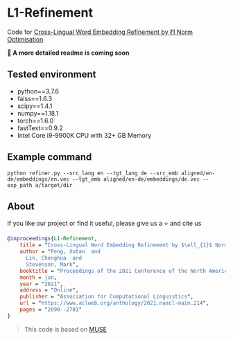 # L1-Refinement
Code for [Cross-Lingual Word Embedding Refinement by ℓ1 Norm Optimisation](https://www.aclweb.org/anthology/2021.naacl-main.214/) 

__:see_no_evil: A more detailed readme is coming soon__


## Tested environment
- python==3.7.6
- faiss==1.6.3
- scipy==1.4.1
- numpy==1.18.1
- torch==1.6.0
- fastText==0.9.2
- Intel Core i9-9900K CPU with 32+ GB Memory



## Example command
```python refiner.py --src_lang en --tgt_lang de --src_emb aligned/en-de/embeddings/en.vec --tgt_emb aligned/en-de/embeddings/de.vec --exp_path a/target/dir```


## About
If you like our project or find it useful, please give us a :star: and cite us
```bib
@inproceedings{L1-Refinement,
    title = "Cross-Lingual Word Embedding Refinement by $\ell_{1}$ Norm Optimisation",
    author = "Peng, Xutan  and
      Lin, Chenghua  and
      Stevenson, Mark",
    booktitle = "Proceedings of the 2021 Conference of the North American Chapter of the Association for Computational Linguistics: Human Language Technologies",
    month = jun,
    year = "2021",
    address = "Online",
    publisher = "Association for Computational Linguistics",
    url = "https://www.aclweb.org/anthology/2021.naacl-main.214",
    pages = "2690--2701"
}
```

> This code is based on [MUSE](https://github.com/facebookresearch/MUSE)

